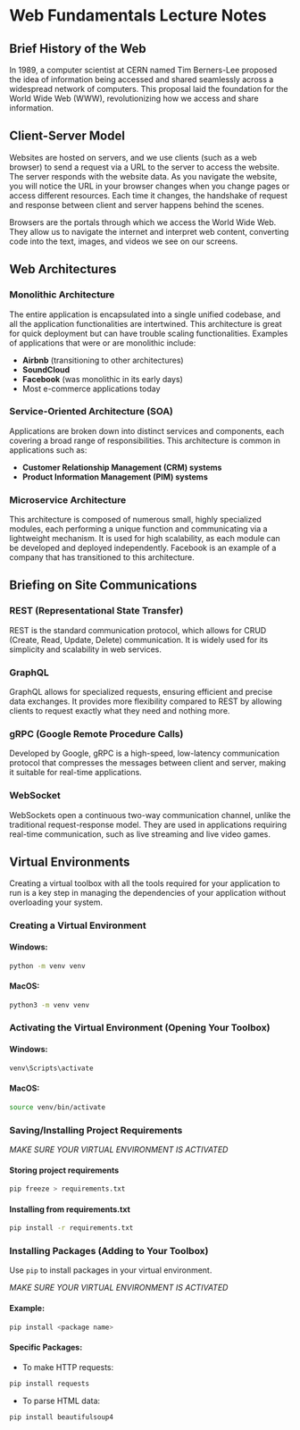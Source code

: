 
# Web Fundamentals Lecture Notes

## Brief History of the Web

In 1989, a computer scientist at CERN named Tim Berners-Lee proposed the idea of information being accessed and shared seamlessly across a widespread network of computers. This proposal laid the foundation for the World Wide Web (WWW), revolutionizing how we access and share information.

## Client-Server Model

Websites are hosted on servers, and we use clients (such as a web browser) to send a request via a URL to the server to access the website. The server responds with the website data. As you navigate the website, you will notice the URL in your browser changes when you change pages or access different resources. Each time it changes, the handshake of request and response between client and server happens behind the scenes.

Browsers are the portals through which we access the World Wide Web. They allow us to navigate the internet and interpret web content, converting code into the text, images, and videos we see on our screens.

## Web Architectures

### Monolithic Architecture

The entire application is encapsulated into a single unified codebase, and all the application functionalities are intertwined. This architecture is great for quick deployment but can have trouble scaling functionalities. Examples of applications that were or are monolithic include:

- **Airbnb** (transitioning to other architectures)
- **SoundCloud**
- **Facebook** (was monolithic in its early days)
- Most e-commerce applications today

### Service-Oriented Architecture (SOA)

Applications are broken down into distinct services and components, each covering a broad range of responsibilities. This architecture is common in applications such as:

- **Customer Relationship Management (CRM) systems**
- **Product Information Management (PIM) systems**

### Microservice Architecture

This architecture is composed of numerous small, highly specialized modules, each performing a unique function and communicating via a lightweight mechanism. It is used for high scalability, as each module can be developed and deployed independently. Facebook is an example of a company that has transitioned to this architecture.

## Briefing on Site Communications

### REST (Representational State Transfer)

REST is the standard communication protocol, which allows for CRUD (Create, Read, Update, Delete) communication. It is widely used for its simplicity and scalability in web services.

### GraphQL

GraphQL allows for specialized requests, ensuring efficient and precise data exchanges. It provides more flexibility compared to REST by allowing clients to request exactly what they need and nothing more.

### gRPC (Google Remote Procedure Calls)

Developed by Google, gRPC is a high-speed, low-latency communication protocol that compresses the messages between client and server, making it suitable for real-time applications.

### WebSocket

WebSockets open a continuous two-way communication channel, unlike the traditional request-response model. They are used in applications requiring real-time communication, such as live streaming and live video games.

## Virtual Environments

Creating a virtual toolbox with all the tools required for your application to run is a key step in managing the dependencies of your application without overloading your system.

### Creating a Virtual Environment

#### Windows:
```sh
python -m venv venv
```

#### MacOS:
```sh
python3 -m venv venv
```

### Activating the Virtual Environment (Opening Your Toolbox)

#### Windows:
```sh
venv\Scripts\activate
```

#### MacOS:
```sh
source venv/bin/activate
```

### Saving/Installing Project Requirements

*MAKE SURE YOUR VIRTUAL ENVIRONMENT IS ACTIVATED*

#### Storing project requirements
```bash
pip freeze > requirements.txt
```

#### Installing from requirements.txt
```bash
pip install -r requirements.txt
```



### Installing Packages (Adding to Your Toolbox)

Use `pip` to install packages in your virtual environment.

*MAKE SURE YOUR VIRTUAL ENVIRONMENT IS ACTIVATED*

#### Example:
```sh
pip install <package name>
```

#### Specific Packages:
- To make HTTP requests:
```sh
pip install requests
```
- To parse HTML data:
```sh
pip install beautifulsoup4
```

